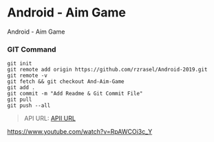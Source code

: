 # Android - Aim Game
Android - Aim Game

### GIT Command
```git_command
git init
git remote add origin https://github.com/rzrasel/Android-2019.git
git remote -v
git fetch && git checkout And-Aim-Game
git add .
git commit -m "Add Readme & Git Commit File"
git pull
git push --all
```

> API URL: [APII URL](http://fbapp.epizy.com/)

https://www.youtube.com/watch?v=RpAWCOi3c_Y